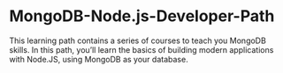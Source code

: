 # MongoDB-Node.js-Developer-Path
This learning path contains a series of courses to teach you MongoDB skills. In this path, you’ll learn the basics of building modern applications with Node.JS, using MongoDB as your database.
